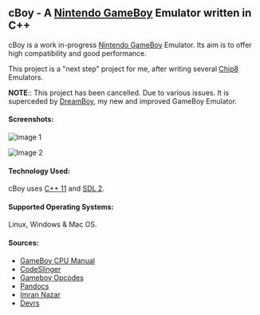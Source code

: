## cBoy - A [Nintendo GameBoy](https://en.wikipedia.org/wiki/Game_Boy) Emulator written in C++

cBoy is a work in-progress [Nintendo GameBoy](https://en.wikipedia.org/wiki/Game_Boy) Emulator. Its aim is to offer high compatibility and good performance. 

This project is a "next step" project for me, after writing several [Chip8](https://en.wikipedia.org/wiki/CHIP-8) Emulators.

**NOTE**:: This project has been cancelled. Due to various issues. It is superceded by [DreamBoy](https://github.com/DannyGlover/dreamboy), my new and improved GameBoy Emulator.

#### Screenshots:

![Image 1](https://i.allthepics.net/2017/11/21/Screenshot-from-2017-11-21-17-07-10ccbc65c16126b60a.png)

![Image 2](https://i.allthepics.net/2017/11/21/Screenshot-from-2017-11-21-18-25-56c221288f58825380.png)

#### Technology Used:

cBoy uses [C++ 11](https://en.wikipedia.org/wiki/C%2B%2B11) and [SDL 2](https://www.libsdl.org/download-2.0.php).

#### Supported Operating Systems:

Linux, Windows & Mac OS.

#### Sources:

- [GameBoy CPU Manual](http://www.codeslinger.co.uk/pages/projects/gameboy/files/GB.pdf)
- [CodeSlinger](http://www.codeslinger.co.uk/pages/projects/gameboy/beginning.html)
- [Gameboy Opcodes](http://pastraiser.com/cpu/gameboy/gameboy_opcodes.html)
- [Pandocs](http://bgb.bircd.org/pandocs.htm)
- [Imran Nazar](http://imrannazar.com/GameBoy-Emulation-in-JavaScript:-Memory)
- [Devrs](http://www.devrs.com/gb/files/opcodes.html)
